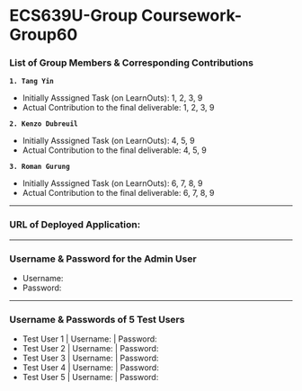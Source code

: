 # ECS639U-Group Coursework-Group60

### List of Group Members & Corresponding Contributions ###

**`1. Tang Yin`**
- Initially Asssigned Task (on LearnOuts): 1, 2, 3, 9
- Actual Contribution to the final deliverable: 1, 2, 3, 9
  
**`2. Kenzo Dubreuil`**
- Initially Asssigned Task (on LearnOuts): 4, 5, 9
- Actual Contribution to the final deliverable: 4, 5, 9

**`3. Roman Gurung`**
- Initially Asssigned Task (on LearnOuts): 6, 7, 8, 9
- Actual Contribution to the final deliverable: 6, 7, 8, 9

<hr>

### URL of Deployed Application: ###

<hr>

### Username & Password for the Admin User ###
- Username:
- Password:

<hr>

### Username & Passwords of 5 Test Users ###
- Test User 1 | Username: | Password:
- Test User 2 | Username: | Password:
- Test User 3 | Username: | Password:
- Test User 4 | Username: | Password:
- Test User 5 | Username: | Password:
  
  

